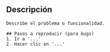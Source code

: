 ## Descripción

    Describe el problema o funcionalidad.

    ## Pasos a reproducir (para bugs)
    1. Ir a '...'
    2. Hacer clic en '...'
